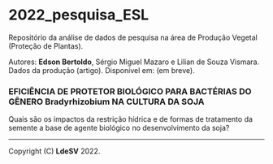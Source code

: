 # 2022_pesquisa_ESL
Repositório da análise de dados de pesquisa na área de Produção Vegetal (Proteção de Plantas). 

Autores: **Edson Bertoldo**, Sérgio Miguel Mazaro e Lilian de Souza Vismara. 
Dados da produção (artigo). Disponível em: (em breve).

### EFICIÊNCIA DE PROTETOR BIOLÓGICO PARA BACTÉRIAS DO GÊNERO Bradyrhizobium NA CULTURA DA SOJA
Quais são os impactos da restrição hídrica e de formas de tratamento da semente a base de agente biológico no desenvolvimento da soja?

---
Copyright (C) **LdeSV** 2022.
